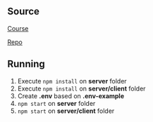 ## Source

[Course](https://www.udemy.com/course/mern-stack-master-course-building-your-own-instagram/)

[Repo](https://github.com/mukeshphulwani66/Instagram-clone-MERN-Stack)

## Running

1. Execute `npm install` on **server** folder
2. Execute `npm install` on **server/client** folder
3. Create **.env** based on **.env-example**
4. `npm start` on **server** folder
5. `npm start` on **server/client** folder